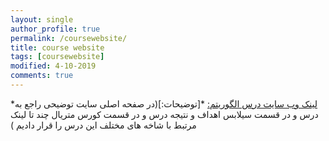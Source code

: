 ```yaml
---
layout: single
author_profile: true
permalink: /coursewebsite/
title: course website
tags: [coursewebsite]
modified: 4-10-2019
comments: true
---
```

*[لینک وب سایت درس الگوریتم:](https://sarina-sh.github.io/course_algorithm/syllabus/)
*[توضیحات:](در صفحه اصلی سایت توضیحی راجع به درس و در قسمت سیلابس اهداف و نتیجه درس و در قسمت کورس متریال چند تا  لینک مرتبط با شاخه های مختلف این درس را قرار دادیم )